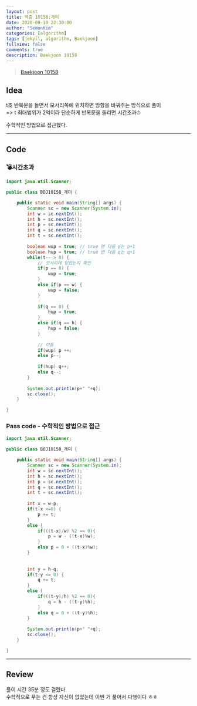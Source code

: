 ```yaml
---
layout: post
title: 백준 10158:개미
date: 2020-09-19 22:30:00
author: "SeWonKim"
categories: [algorithm]
tags: [jekyll, algorithm, Baekjoon]
fullview: false
comments: true
description: Baekjoon 10158
---
```


> [Baekjoon 10158](https://www.acmicpc.net/problem/10158)

## Idea

t초 반복문을 돌면서 모서리쪽에 위치하면 방향을 바꿔주는 방식으로 풀이     
=> t 최대범위가 2억이라 단순하게 반복문을 돌리면 시간초과⏱

수학적인 방법으로 접근했다.


---

## Code

### 💣시간초과

```java
import java.util.Scanner;

public class BOJ10158_개미 {

	public static void main(String[] args) {
		Scanner sc = new Scanner(System.in);
		int w = sc.nextInt();
		int h = sc.nextInt();
		int p = sc.nextInt();
		int q = sc.nextInt();
		int t = sc.nextInt();
		
		boolean wup = true;	// true 면 다음 p는 p+1
		boolean hup = true;	// true 면 다음 q는 q+1
		while(t-- > 0) {
			// 모서리에 닿았는지 확인
			if(p == 0) {
				wup = true;				
			}
			else if(p == w) {
				wup = false;
			}
			
			if(q == 0) {
				hup = true;
			}
			else if(q == h) {
				hup = false;
			}
			
			// 이동
			if(wup)	p ++;
			else p--;
			
			if(hup)	q++;
			else q--;
		}
		
		System.out.println(p+" "+q);
		sc.close();
	}

}
```

### Pass code - 수학적인 방법으로 접근

```java
import java.util.Scanner;

public class BOJ10158_개미 {

	public static void main(String[] args) {
		Scanner sc = new Scanner(System.in);
		int w = sc.nextInt();
		int h = sc.nextInt();
		int p = sc.nextInt();
		int q = sc.nextInt();
		int t = sc.nextInt();
		
		int x = w-p;
		if(t-x <=0) {
			p += t;
		}
		else {
			if(((t-x)/w) %2 == 0){
				p = w - ((t-x)%w);
			}
			else p = 0 + ((t-x)%w);
		}
		
		
		int y = h-q;
		if(t-y <= 0) {
			q += t;
		}
		else {
			if(((t-y)/h) %2 == 0){
				q = h - ((t-y)%h);
			}
			else q = 0 + ((t-y)%h);
		}
		
		System.out.println(p+" "+q);
		sc.close();
	}

}

```

---

## Review

풀이 시간 35분 정도 걸렸다.    
수학적으로 푸는 건 항상 자신이 없었는데 이번 거 풀어서 다행이다 ㅎㅎ
